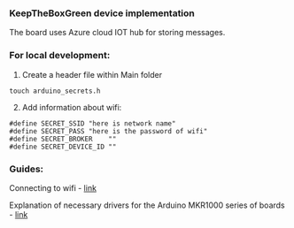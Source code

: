 ### KeepTheBoxGreen device implementation

The board uses Azure cloud IOT hub for storing messages.
### For local development:

1. Create a header file within Main folder
```
touch arduino_secrets.h
```
2. Add information about wifi:
```
#define SECRET_SSID "here is network name"
#define SECRET_PASS "here is the password of wifi"
#define SECRET_BROKER    ""
#define SECRET_DEVICE_ID ""
```

### Guides:

Connecting to wifi  - <a href="https://www.arduino.cc/en/Guide/MKRWiFi1010/connecting-to-wifi-network">link</a>

Explanation of necessary drivers for the Arduino MKR1000 series of boards - <a href="https://www.arduino.cc/en/Guide/MKR1000">link</a>

